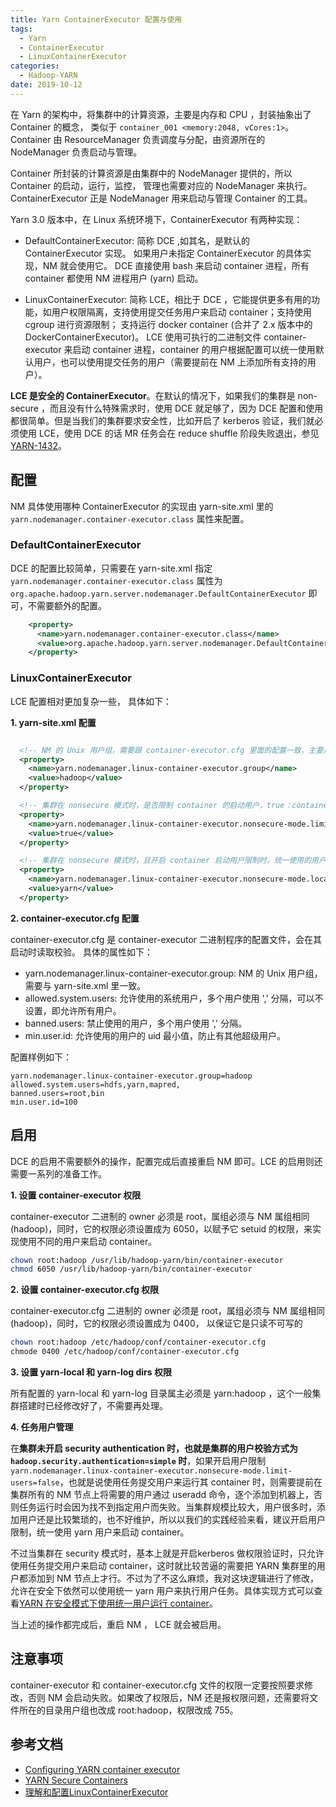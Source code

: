 ```yaml
---
title: Yarn ContainerExecutor 配置与使用
tags:
  - Yarn
  - ContainerExecutor
  - LinuxContainerExecutor
categories:
  - Hadoop-YARN
date: 2019-10-12
---
```


在 Yarn 的架构中，将集群中的计算资源，主要是内存和 CPU ，封装抽象出了 Container 的概念， 类似于 `container_001 <memory:2048, vCores:1>`。 Container 由 ResourceManager 负责调度与分配，由资源所在的 NodeManager 负责启动与管理。

Container 所封装的计算资源是由集群中的 NodeManager 提供的，所以 Container 的启动，运行，监控， 管理也需要对应的 NodeManager 来执行。 ContainerExecutor 正是 NodeManager 用来启动与管理 Container 的工具。

Yarn 3.0 版本中，在 Linux 系统环境下，ContainerExecutor 有两种实现：
- DefaultContainerExecutor:   简称 DCE ,如其名，是默认的 ContainerExecutor 实现。 如果用户未指定 ContainerExecutor 的具体实现，NM 就会使用它。 DCE 直接使用 bash 来启动 container 进程，所有 container 都使用 NM 进程用户 (yarn) 启动。


- LinuxContainerExecutor:   简称 LCE，相比于 DCE ，它能提供更多有用的功能，如用户权限隔离，支持使用提交任务用户来启动 container；支持使用 cgroup 进行资源限制； 支持运行 docker container (合并了 2.x 版本中的 DockerContainerExecutor)。 LCE 使用可执行的二进制文件 container-executor 来启动 container 进程，container 的用户根据配置可以统一使用默认用户，也可以使用提交任务的用户（需要提前在 NM 上添加所有支持的用户）。

**LCE 是安全的 ContainerExecutor**。在默认的情况下，如果我们的集群是 non-secure ，而且没有什么特殊需求时，使用 DCE 就足够了，因为 DCE 配置和使用都很简单。但是当我们的集群要求安全性，比如开启了 kerberos 验证，我们就必须使用 LCE，使用 DCE 的话 MR 任务会在 reduce shuffle 阶段失败退出，参见[YARN-1432](https://issues.apache.org/jira/browse/YARN-1432)。


## 配置

NM 具体使用哪种 ContainerExecutor 的实现由 yarn-site.xml 里的 `yarn.nodemanager.container-executor.class` 属性来配置。

### DefaultContainerExecutor
DCE 的配置比较简单，只需要在 yarn-site.xml 指定 `yarn.nodemanager.container-executor.class` 属性为 `org.apache.hadoop.yarn.server.nodemanager.DefaultContainerExecutor` 即可，不需要额外的配置。

```xml
    <property>
      <name>yarn.nodemanager.container-executor.class</name>
      <value>org.apache.hadoop.yarn.server.nodemanager.DefaultContainerExecutor</value>
    </property>
```

### LinuxContainerExecutor
LCE 配置相对更加复杂一些， 具体如下：

**1. yarn-site.xml 配置**

```xml

  <!-- NM 的 Unix 用户组，需要跟 container-executor.cfg 里面的配置一致，主要用来验证是否有安全访问 container-executor 二进制的权限 -->
  <property>
    <name>yarn.nodemanager.linux-container-executor.group</name>
    <value>hadoop</value>
  </property>

  <!-- 集群在 nonsecure 模式时，是否限制 container 的启动用户，true：container 使用统一的用户启动 false: container 使用任务用户启动 -->
  <property>
    <name>yarn.nodemanager.linux-container-executor.nonsecure-mode.limit-users</name>
    <value>true</value>
  </property>

  <!-- 集群在 nonsecure 模式时，且开启 container 启动用户限制时，统一使用的用户，如果不设置，默认为 nobody -->
  <property>
    <name>yarn.nodemanager.linux-container-executor.nonsecure-mode.local-user</name>
    <value>yarn</value>
  </property>

```

**2. container-executor.cfg 配置**

container-executor.cfg 是 container-executor 二进制程序的配置文件，会在其启动时读取校验。
具体的属性如下：
- yarn.nodemanager.linux-container-executor.group: NM 的 Unix 用户组， 需要与 yarn-site.xml 里一致。
- allowed.system.users: 允许使用的系统用户，多个用户使用 ',' 分隔，可以不设置，即允许所有用户。
- banned.users: 禁止使用的用户，多个用户使用 ',' 分隔。
- min.user.id: 允许使用的用户的 uid 最小值，防止有其他超级用户。

配置样例如下：

```properties
yarn.nodemanager.linux-container-executor.group=hadoop
allowed.system.users=hdfs,yarn,mapred,
banned.users=root,bin
min.user.id=100
```

## 启用

DCE 的启用不需要额外的操作，配置完成后直接重启 NM 即可。LCE 的启用则还需要一系列的准备工作。

**1. 设置 container-executor 权限**    

container-executor 二进制的 owner 必须是 root，属组必须与 NM 属组相同 (hadoop)，同时，它的权限必须设置成为 6050，以赋予它 setuid 的权限，来实现使用不同的用户来启动 container。

```sh
chown root:hadoop /usr/lib/hadoop-yarn/bin/container-executor 
chmod 6050 /usr/lib/hadoop-yarn/bin/container-executor
```

**2. 设置 container-executor.cfg 权限**    

container-executor.cfg 二进制的 owner 必须是 root，属组必须与 NM 属组相同 (hadoop)，同时，它的权限必须设置成为 0400， 以保证它是只读不可写的
```sh
chown root:hadoop /etc/hadoop/conf/container-executor.cfg
chmode 0400 /etc/hadoop/conf/container-executor.cfg
```

**3. 设置 yarn-local 和 yarn-log dirs 权限**    

所有配置的 yarn-local 和 yarn-log 目录属主必须是 yarn:hadoop ，这个一般集群搭建时已经修改好了，不需要再处理。


**4. 任务用户管理**    

在**集群未开启 security authentication 时，也就是集群的用户校验方式为 `hadoop.security.authentication=simple` 时**，如果开启用户限制`yarn.nodemanager.linux-container-executor.nonsecure-mode.limit-users=false`，也就是说使用任务提交用户来运行其 container 时，则需要提前在集群所有的 NM 节点上将需要的用户通过 useradd 命令，逐个添加到机器上，否则任务运行时会因为找不到指定用户而失败。当集群规模比较大，用户很多时，添加用户还是比较繁琐的，也不好维护，所以以我们的实践经验来看，建议开启用户限制，统一使用 yarn 用户来启动 container。

不过当集群在 security 模式时，基本上就是开启kerberos 做权限验证时，只允许使用任务提交用户来启动 container，这时就比较苦逼的需要把 YARN 集群里的用户都添加到 NM 节点上才行。不过为了不这么麻烦，我对这块逻辑进行了修改，允许在安全下依然可以使用统一 yarn 用户来执行用户任务。具体实现方式可以查看[YARN 在安全模式下使用统一用户运行 container](yarn-limit-user-in-secure-mode)。


当上述的操作都完成后，重启 NM ， LCE 就会被启用。


## 注意事项

container-executor 和 container-executor.cfg 文件的权限一定要按照要求修改，否则 NM 会启动失败。如果改了权限后，NM 还是报权限问题，还需要将文件所在的目录用户组也改成 root:hadoop，权限改成 755。


## 参考文档

- [Configuring YARN container executor](https://www.ibm.com/support/knowledgecenter/en/SSPT3X_4.2.0/com.ibm.swg.im.infosphere.biginsights.install.doc/doc/inst_adv_yarn_config.html)
- [YARN Secure Containers](https://hadoop.apache.org/docs/r3.2.0/hadoop-yarn/hadoop-yarn-site/SecureContainer.html)
- [理解和配置LinuxContainerExecutor
](https://makeling.github.io/bigdata/dcb921f7.html)
